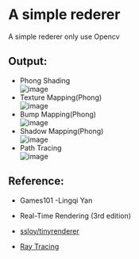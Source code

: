 # A simple rederer

A simple rederer only use Opencv

## Output:  

* Phong Shading  
![image](https://github.com/LemonCubeQAQ/Simple-Renderer/blob/master/image/PhongShading.gif)
* Texture Mapping(Phong)  
![image](https://github.com/LemonCubeQAQ/Simple-Renderer/blob/master/image/TextureShading.gif)
* Bump Mapping(Phong)  
![image](https://github.com/LemonCubeQAQ/Simple-Renderer/blob/master/image/BumpShading.gif)
* Shadow Mapping(Phong)  
![image](https://github.com/LemonCubeQAQ/Simple-Renderer/blob/master/image/ShadowMapping.gif)
* Path Tracing  
![image](https://github.com/LemonCubeQAQ/Simple-Renderer/blob/master/image/output0.jpg)

## Reference:  

* Games101 -Lingqi Yan

* Real-Time Rendering (3rd edition)

* [ssloy/tinyrenderer](https://github.com/ssloy/tinyrenderer.git)
* [Ray Tracing](https://raytracing.github.io/)
